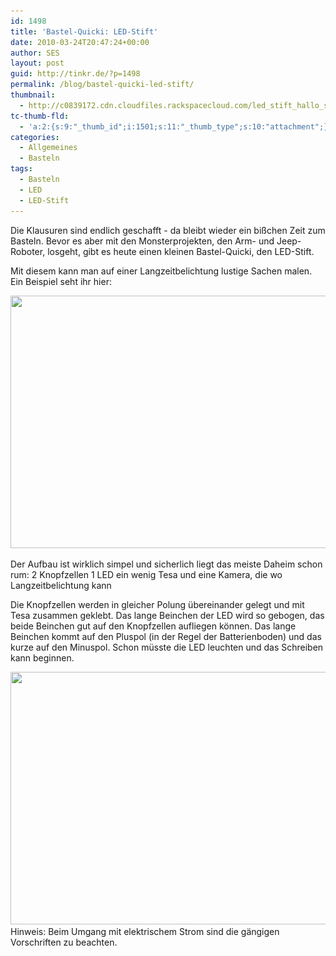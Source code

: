 ```yaml
---
id: 1498
title: 'Bastel-Quicki: LED-Stift'
date: 2010-03-24T20:47:24+00:00
author: SES
layout: post
guid: http://tinkr.de/?p=1498
permalink: /blog/bastel-quicki-led-stift/
thumbnail:
  - http://c0839172.cdn.cloudfiles.rackspacecloud.com/led_stift_hallo_sml.jpg
tc-thumb-fld:
  - 'a:2:{s:9:"_thumb_id";i:1501;s:11:"_thumb_type";s:10:"attachment";}'
categories:
  - Allgemeines
  - Basteln
tags:
  - Basteln
  - LED
  - LED-Stift
---
```

Die Klausuren sind endlich geschafft - da bleibt wieder ein bißchen Zeit zum Basteln.
Bevor es aber mit den Monsterprojekten, den Arm- und Jeep-Roboter, losgeht, gibt es heute einen kleinen Bastel-Quicki, den LED-Stift.

Mit diesem kann man auf einer Langzeitbelichtung lustige Sachen malen. Ein Beispiel seht ihr hier:

<img loading="lazy" src="/assets/2010/03/led_stift_hallo.jpg" alt="" title="LED-Stift - Hallo" width="606" height="404" class="alignnone size-full wp-image-1500" srcset="/assets/2010/03/led_stift_hallo.jpg 606w, /assets/2010/03/led_stift_hallo-300x200.jpg 300w" sizes="(max-width: 606px) 100vw, 606px" />

Der Aufbau ist wirklich simpel und sicherlich liegt das meiste Daheim schon rum:
2 Knopfzellen
1 LED
ein wenig Tesa
und eine Kamera, die wo Langzeitbelichtung kann

Die Knopfzellen werden in gleicher Polung übereinander gelegt und mit Tesa zusammen geklebt. Das lange Beinchen der LED wird so gebogen, das beide Beinchen gut auf den Knopfzellen aufliegen können. Das lange Beinchen kommt auf den Pluspol (in der Regel der Batterienboden) und das kurze auf den Minuspol. Schon müsste die LED leuchten und das Schreiben kann beginnen.

<img loading="lazy" src="/assets/2010/03/led_stift.jpg" alt="" title="LED-Stift" width="606" height="404" class="alignnone size-full wp-image-1499" srcset="/assets/2010/03/led_stift.jpg 606w, /assets/2010/03/led_stift-300x200.jpg 300w" sizes="(max-width: 606px) 100vw, 606px" />
Hinweis: Beim Umgang mit elektrischem Strom sind die gängigen Vorschriften zu beachten.
